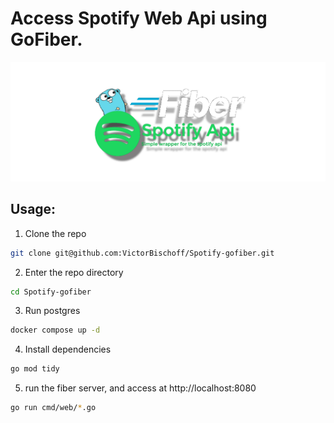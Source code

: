 # Access Spotify Web Api using GoFiber.
<img src="./ghsrc/embed.png"></img>
## Usage:

1. Clone the repo

```BASH
git clone git@github.com:VictorBischoff/Spotify-gofiber.git
```

2. Enter the repo directory

```BASH
cd Spotify-gofiber
```

3. Run postgres

```BASH
docker compose up -d
```

4. Install dependencies

```BASH
go mod tidy
```

5. run the fiber server, and access at http://localhost:8080

```BASH
go run cmd/web/*.go
```
